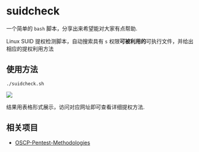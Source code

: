 # suidcheck

一个简单的 `bash` 脚本，分享出来希望能对大家有点帮助.

Linux SUID 提权检测脚本，自动搜索具有 `s` 权限**可被利用的**可执行文件，并给出相应的提权利用方法

## 使用方法

```
./suidcheck.sh
```
![](https://isecurityclub-1253463441.cos.ap-chengdu.myqcloud.com/suidcheck-1.gif)

结果用表格形式展示，访问对应网址即可查看详细提权方法.

## 相关项目
- [OSCP-Pentest-Methodologies](https://github.com/Jewel591/OSCP-Pentest-Methodologies#212-linux-suid-%E6%8F%90%E6%9D%83)

